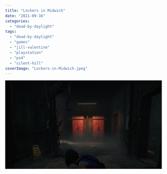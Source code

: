 ```yaml
---
title: "Lockers in Midwich"
date: "2021-09-16"
categories: 
  - "dead-by-daylight"
tags: 
  - "dead-by-daylight"
  - "games"
  - "jill-valentine"
  - "playstation"
  - "ps4"
  - "silent-hill"
coverImage: "Lockers-in-Midwich.jpeg"
---
```


[![](images/Lockers-in-Midwich.jpeg)](https://davidpeach.co.uk/wp-content/uploads/2023/01/Lockers-in-Midwich.jpeg)
